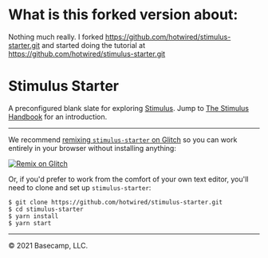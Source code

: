 # What is this forked version about:
Nothing much really. I forked https://github.com/hotwired/stimulus-starter.git and started doing the tutorial at https://github.com/hotwired/stimulus-starter.git 


# Stimulus Starter

A preconfigured blank slate for exploring [Stimulus](https://github.com/hotwired/stimulus). Jump to [The Stimulus Handbook](https://stimulus.hotwired.dev/handbook/introduction) for an introduction.

---

We recommend [remixing `stimulus-starter` on Glitch](https://glitch.com/edit/#!/import/git?url=https://github.com/hotwired/stimulus-starter.git) so you can work entirely in your browser without installing anything:

[![Remix on Glitch](https://cdn.glitch.com/2703baf2-b643-4da7-ab91-7ee2a2d00b5b%2Fremix-button.svg)](https://glitch.com/edit/#!/import/git?url=https://github.com/hotwired/stimulus-starter.git)

Or, if you'd prefer to work from the comfort of your own text editor, you'll need to clone and set up `stimulus-starter`:

```
$ git clone https://github.com/hotwired/stimulus-starter.git
$ cd stimulus-starter
$ yarn install
$ yarn start
```

---

© 2021 Basecamp, LLC.
